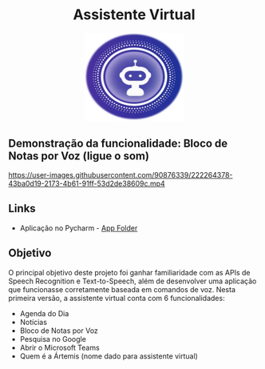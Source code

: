 <h1 align="center">Assistente Virtual
</h1>
<p align="center"> <img width="200px" heigth="500px" src="VoiceBotProject/images/voicebot_logo2.png">
</p>

## Demonstração da funcionalidade: Bloco de Notas por Voz (ligue o som)

https://user-images.githubusercontent.com/90876339/222264378-43ba0d19-2173-4b61-91ff-53d2de38609c.mp4

## Links

- Aplicação no Pycharm - [App Folder](https://github.com/lizmarques/Virtual_Assistant_Project/tree/master/VoiceBotProject)

## Objetivo

O principal objetivo deste projeto foi ganhar familiaridade com as APIs de Speech Recognition e Text-to-Speech, além de desenvolver uma aplicação que funcionasse corretamente baseada em comandos de voz. Nesta primeira versão, a assistente virtual conta com 6 funcionalidades:
- Agenda do Dia
- Notícias
- Bloco de Notas por Voz
- Pesquisa no Google
- Abrir o Microsoft Teams
- Quem é a Ártemis (nome dado para assistente virtual)



